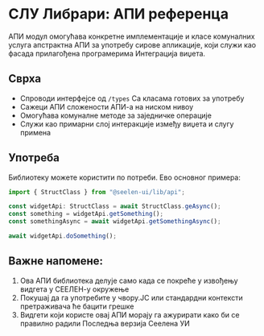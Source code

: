# **СЛУ Либрари: АПИ референца**

АПИ модул омогућава конкретне имплементације и класе комуналних услуга 
апстрактна АПИ за употребу сирове апликације, који служи као фасада прилагођена програмерима 
Интеграција виџета.

## **Сврха**

* Спроводи интерфејсе од `/types` Са класама готових за употребу
* Сажеци АПИ сложености АПИ-а на ниском нивоу
* Омогућава комуналне методе за заједничке операције
* Служи као примарни слој интеракције између виџета и слугу 
  примена

## **Употреба**

Библиотеку можете користити по потреби. Ево основног примера:

```ts
import { StructClass } from "@seelen-ui/lib/api";

const widgetApi: StructClass = await StructClass.geAsync();
const something = widgetApi.getSomething();
const somethingAsync = await widgetApi.getSomethingAsync();

await widgetApi.doSomething();
```

## **Важне напомене:**

1. Ова АПИ библиотека делује само када се покреће у извођењу видгета у СЕЕЛЕН-у 
   окружење
2. Покушај да га употребите у чвору.ЈС или стандардни контексти претраживача ће бацити 
   грешке
3. Видгети који користе овај АПИ морају га ажурирати како би се правилно радили 
   Последња верзија Сеелена УИ
